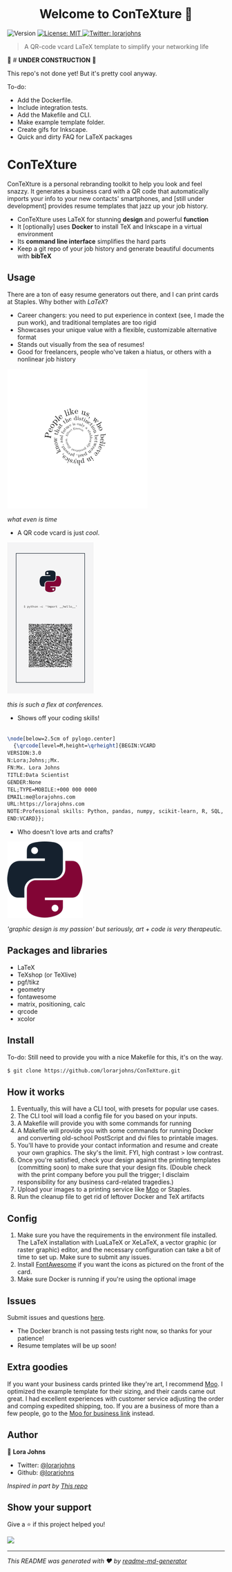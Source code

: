<h1 align="center">Welcome to ConTeXture 👋</h1>
<p>
  <img alt="Version" src="https://img.shields.io/badge/version-0.0.1-blue.svg?cacheSeconds=2592000" />
  <a href="#" target="_blank">
    <img alt="License: MIT" src="https://img.shields.io/badge/License-MIT-yellow.svg" />
  </a>
  <a href="https://twitter.com/lorarjohns" target="_blank">
    <img alt="Twitter: lorarjohns" src="https://img.shields.io/twitter/follow/lorarjohns.svg?style=social" />
  </a>
</p>

> A QR-code vcard LaTeX template to simplify your networking life

🚨 # **UNDER CONSTRUCTION** 🚨 

This repo's not done yet! But it's pretty cool anyway.

To-do:
- Add the Dockerfile.
- Include integration tests.
- Add the Makefile and CLI.
- Make example template folder.
- Create gifs for Inkscape.
- Quick and dirty FAQ for LaTeX packages

# ConTeXture

ConTeXture is a personal rebranding toolkit to help you look and feel snazzy. 
It generates a business card with a QR code that automatically imports your info to your 
new contacts' smartphones, and [still under development] provides resume templates 
that jazz up your job history.

* ConTeXture uses LaTeX for stunning **design** and powerful **function**
* It [optionally] uses **Docker** to install TeX and Inkscape in a virtual environment
* Its **command line interface** simplifies the hard parts
* Keep a git repo of your job history and generate beautiful documents with **bibTeX**

## Usage

There are a ton of easy resume generators out there, and I can print cards at Staples. Why bother with _LaTeX_?

* Career changers: you need to put experience in context (see, I made the pun work), and traditional templates are too rigid 
* Showcases your unique value with a flexible, customizable alternative format
* Stands out visually from the sea of resumes!
* Good for freelancers, people who've taken a hiatus, or others with a nonlinear job history

![time is an illusion](time.png)

_what even is time_

* A QR code vcard is just _cool_.

![business time](vcard.png)

_this is such a flex at conferences._

* Shows off your coding skills!

```latex

\node[below=2.5cm of pylogo.center]
  {\qrcode[level=M,height=\qrheight]{BEGIN:VCARD
VERSION:3.0
N:Lora;Johns;;Mx.
FN:Mx. Lora Johns
TITLE:Data Scientist
GENDER:None
TEL;TYPE=MOBILE:+000 000 0000
EMAIL:me@lorajohns.com
URL:https://lorajohns.com
NOTE:Professional skills: Python, pandas, numpy, scikit-learn, R, SQL, natural language processing, machine and deep learning, and DevOps, inter alia. Education: J.D. Yale; M.L.I.S. Simmons; B.A. Dartmouth (Linguistics); Data Science certificate, Flatiron School. Interests: To name a few, the intersection of language and math; ethical and introspective work in deep learning; circus arts; community leadership; and outdoorsmanship.
END:VCARD}};

```

* Who doesn't love arts and crafts?

![snek](pylogo_sm.png)

_'graphic design is my passion' but seriously, art + code is very therapeutic._

## Packages and libraries

* LaTeX
* TeXshop (or TeXlive)
* pgf/tikz
* geometry
* fontawesome
* matrix, positioning, calc
* qrcode
* xcolor

## Install

To-do: Still need to provide you with a nice Makefile for this, it's on the way.

```sh
$ git clone https://github.com/lorarjohns/ConTeXture.git
```

## How it works

1. Eventually, this will have a CLI tool, with presets for popular use cases.
2. The CLI tool will load a config file for you based on your inputs.
3. A Makefile will provide you with some commands for running 
4. A Makefile will provide you with some commands for running Docker and converting old-school PostScript and dvi files to printable images.
5. You'll have to provide your contact information and resume and create your own graphics. The sky's the limit. FYI, high contrast > low contrast.
6. Once you're satisfied, check your design against the printing templates (committing soon) to make sure that your design fits. (Double check with the print company before you pull the trigger; I disclaim responsibility for any business card-related tragedies.)
7. Upload your images to a printing service like [Moo](https://refer.moo.com/s/lorarjohns) or Staples.
8. Run the cleanup file to get rid of leftover Docker and TeX artifacts 

## Config

1. Make sure you have the requirements in the environment file installed. The LaTeX installation with LuaLaTeX or XeLaTeX, a vector graphic (or raster graphic) editor, and the necessary configuration can take a bit of time to set up. Make sure to submit any issues.
2. Install [FontAwesome](https://fontawesome.com/v4.7.0/icons/) if you want the icons as pictured on the front of the card. 
3. Make sure Docker is running if you're using the optional image

## Issues

Submit issues and questions [here](https://github.com/lorarjohns/ConTeXture/issues). 

* The Docker branch is not passing tests right now, so thanks for your patience!
* Resume templates will be up soon! 

## Extra goodies

If you want your business cards printed like they're art, I recommend [Moo](https://refer.moo.com/s/lorarjohns). I optimized the example template for their sizing,
and their cards came out great. I had excellent experiences with customer service adjusting the order and comping expedited shipping, too. If you are a business
of more than a few people, go to the [Moo for business link](https://refer.moo.com/s/lorarjohns14) instead.

## Author

👤 **Lora Johns**

* Twitter: [@lorarjohns](https://twitter.com/lorarjohns)
* Github: [@lorarjohns](https://github.com/lorarjohns)

_Inspired in part by [This repo](https://github.com/opieters/business-card)_

## Show your support

Give a ⭐️ if this project helped you!

<a href="https://www.patreon.com/lorarjohns">
  <img src="https://c5.patreon.com/external/logo/become_a_patron_button@2x.png" width="160">
</a>

***
_This README was generated with ❤️ by [readme-md-generator](https://github.com/kefranabg/readme-md-generator)_